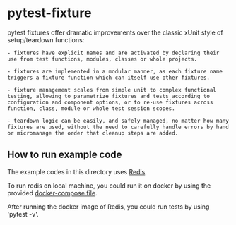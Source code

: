# pytest-fixture

pytest fixtures offer dramatic improvements over the classic xUnit style of setup/teardown functions:

    - fixtures have explicit names and are activated by declaring their use from test functions, modules, classes or whole projects.

    - fixtures are implemented in a modular manner, as each fixture name triggers a fixture function which can itself use other fixtures.

    - fixture management scales from simple unit to complex functional testing, allowing to parametrize fixtures and tests according to configuration and component options, or to re-use fixtures across function, class, module or whole test session scopes.

    - teardown logic can be easily, and safely managed, no matter how many fixtures are used, without the need to carefully handle errors by hand or micromanage the order that cleanup steps are added.

## How to run example code

The example codes in this directory uses [Redis](https://redis.io/).

To run redis on local machine, you could run it on docker by using the provided [docker-compose file](./docker-compose.yml).

After running the docker image of Redis, you could run tests by using 'pytest -v'.
